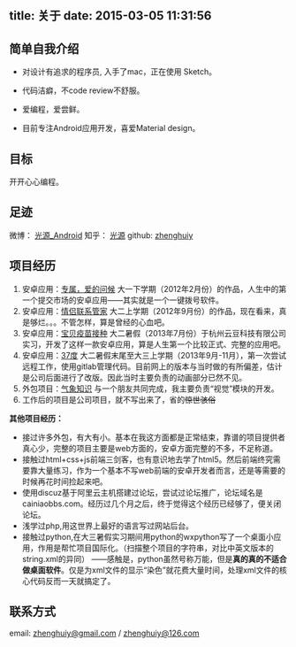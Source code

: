 title: 关于
date: 2015-03-05 11:31:56
---
## 简单自我介绍
- 对设计有追求的程序员, 入手了mac，正在使用 Sketch。

- 代码洁癖，不code review不舒服。

- 爱编程，爱尝鲜。

- 目前专注Android应用开发，喜爱Material design。

## 目标

开开心心编程。

## 足迹

微博： [光源_Android](http://www.weibo.com/sortoflight)
知乎： [光源](http://www.zhihu.com/people/guangyuan9527)
github: [zhenghuiy](https://github.com/zhenghuiy)


## 项目经历

1. 安卓应用：[专属，爱的问候](http://www.mumayi.com/android-82713-5.html)
    大一下学期（2012年2月份）的作品，人生中的第一个提交市场的安卓应用——其实就是一个一键拨号软件。
2. 安卓应用：[情侣联系管家](http://www.appchina.com/app/my.app.love/)
    大二上学期（2012年9月份）的作品，现在看来，真是够烂。。。不管怎样，算是曾经的心血吧。
3. 安卓应用：[宝贝疫苗接种](http://www.appchina.com/app/com.douyakj.vaccine.app)
    大二暑假（2013年7月份）于杭州云豆科技有限公司实习，开发了这样一款安卓应用，算是人生第一个比较正式、完整的应用吧。
4. 安卓应用：[37度](http://zhushou.360.cn/detail/index/soft_id/908626?recrefer=SE_D_37%E5%BA%A6)
    大二暑假末尾至大三上学期（2013年9月-11月），第一次尝试远程工作，使用gitlab管理代码。目前网上的版本与当时做的有所偏差，估计是公司后面进行了改版。因此当时主要负责的动画部分已然不见。
5. 外包项目：[气象知识](http://app.qxzs.org.cn/install.apk)
   与一个朋友共同完成，我主要负责“视觉”模块的开发。
6. 工作后的项目是公司项目，就不写出来了，省的~~惊世骇俗~~

**其他项目经历：**

- 接过许多外包，有大有小。基本在我这方面都是正常结束，靠谱的项目提供者真心少，完整的项目主要是web方面的，安卓方面完整的不多，不足称道。
- 接触过html+css+js前端三剑客，也有意识地去学了html5。然后前端终究需要靠大量练习，作为一个基本不写web前端的安卓开发者而言，还是等需要的时候再花时间捡起来吧。
- 使用discuz基于阿里云主机搭建过论坛，尝试过论坛推广，论坛域名是cainiaobbs.com。经历过几个月之后，终于觉得这个经历已经够了，便关闭论坛。
- 浅学过php,用这世界上最好的语言写过网站后台。
- 接触过python,在大三暑假实习期间用python的wxpython写了一个桌面小应用，作用是帮忙项目国际化。（扫描整个项目的字符串，对比中英文版本的string.xml的异同）    ——感触是，python虽然号称万能，但是**真的真的不适合做桌面软件**。仅是为xml文件的显示“染色”就花费大量时间，处理xml文件的核心代码反而一天就搞定了。

## 联系方式

email: zhenghuiy@gmail.com / zhenghuiy@126.com
